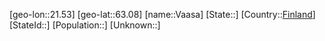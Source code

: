 ﻿---
location: [63.08,21.53]
type: City
tags:
- geo/City


SpocWebEntityId: 35157
isDeleted: false
confidential: public

---
[geo-lon::21.53]
[geo-lat::63.08]
[name::Vaasa]
[State::]
[Country::[Finland](geo/Continent/Europe/Finland.md)]
[StateId::]
[Population::]
[Unknown::]

